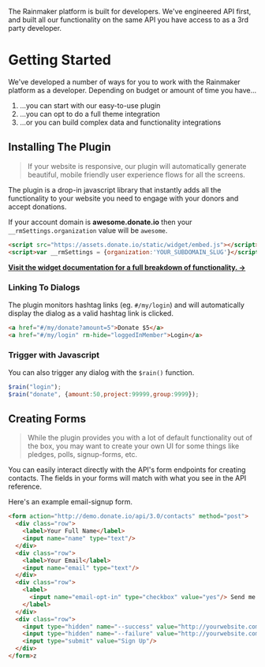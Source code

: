 The Rainmaker platform is built for developers. We've engineered API first, and built all our functionality on the same API you have access to as a 3rd party developer.

# Getting Started
We've developed a number of ways for you to work with the Rainmaker platform as a developer. Depending on budget or amount of time you have...

1. ...you can start with our easy-to-use plugin
2. ...you can opt to do a full theme integration
2. ...or you can build complex data and functionality integrations

## Installing The Plugin
> If your website is responsive, our plugin will automatically generate beautiful, mobile friendly user experience flows for all the screens.

The plugin is a drop-in javascript library that instantly adds all the functionality to your website you need to engage with your donors and accept donations.

If your account domain is **awesome.donate.io** then your `__rmSettings.organization` value will be `awesome`.

```html
<script src="https://assets.donate.io/static/widget/embed.js"></script>
<script>var __rmSettings = {organization:'YOUR_SUBDOMAIN_SLUG'}</script>
```

**[Visit the widget documentation for a full breakdown of functionality. &rarr;](/widget.html)**

### Linking To Dialogs
The plugin monitors hashtag links (eg. `#/my/login`) and will automatically display the dialog as a valid hashtag link is clicked.
```html
<a href="#/my/donate?amount=5">Donate $5</a>
<a href="#/my/login" rm-hide="loggedInMember">Login</a>
```

### Trigger with Javascript
You can also trigger any dialog with the `$rain()` function.

```js
$rain("login");
$rain("donate", {amount:50,project:99999,group:9999});
```


## Creating Forms

> While the plugin provides you with a lot of default functionality out of the box, you may want to create your own UI for some things like pledges, polls, signup-forms, etc.

You can easily interact directly with the API's form endpoints for creating contacts. The fields in your forms will match with what you see in the API reference.

Here's an example email-signup form.

```html
<form action="http://demo.donate.io/api/3.0/contacts" method="post">
  <div class="row">
    <label>Your Full Name</label>
    <input name="name" type="text"/>
  </div>
  <div class="row">
    <label>Your Email</label>
    <input name="email" type="text"/>
  </div>
  <div class="row">
    <label>
      <input name="email-opt-in" type="checkbox" value="yes"/> Send me regular email updates.
    </label>
  </div>
  <div class="row">
    <input type="hidden" name="--success" value="http://yourwebsite.com/email-signup-thankyou"/>
    <input type="hidden" name="--failure" value="http://yourwebsite.com/email-signup-failure"/>
    <input type="submit" value="Sign Up"/>
  </div>
</form>z
```